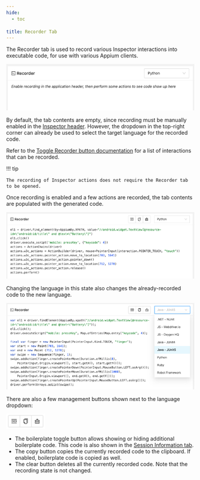 ```yaml
---
hide:
  - toc

title: Recorder Tab
---
```


The Recorder tab is used to record various Inspector interactions into executable code, for use with
various Appium clients. 

![Empty Recorder Tab](assets/images/recorder/recorder-tab-empty.png)

By default, the tab contents are empty, since recording must be manually enabled in the
[Inspector header](./header.md#toggle-recorder). However, the dropdown in the top-right corner can
already be used to select the target language for the recorded code.

Refer to the [Toggle Recorder button documentation](./header.md#toggle-recorder) for a list of 
interactions that can be recorded.

!!! tip

    The recording of Inspector actions does not require the Recorder tab to be opened.

Once recording is enabled and a few actions are recorded, the tab contents are populated with the
generated code.

![Filled Recorder Tab](assets/images/recorder/recorder-tab-filled.png)

Changing the language in this state also changes the already-recorded code to the new language.

![Recorder Tab Language Change](assets/images/recorder/recorder-tab-language.png)

There are also a few management buttons shown next to the language dropdown:

![Recorder Tab Management Buttons](assets/images/recorder/recorder-tab-buttons.png)

* The boilerplate toggle button allows showing or hiding additional boilerplate code. This code is
  also shown in the [Session Information tab](./session-info.md#session-boilerplate).
* The copy button copies the currently recorded code to the clipboard. If enabled, boilerplate code
  is copied as well.
* The clear button deletes all the currently recorded code. Note that the recording state is not changed.
